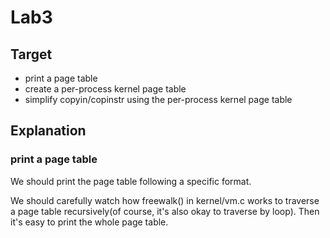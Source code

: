 # Lab3



## Target

- print a page table
- create a per-process kernel page table
- simplify copyin/copinstr using the per-process kernel page table



## Explanation

### print a page table

We should print the page table following a specific format.

We should carefully watch how freewalk() in kernel/vm.c works to traverse a page table recursively(of course, it's also okay to traverse by loop). Then it's easy to print the whole page table.
